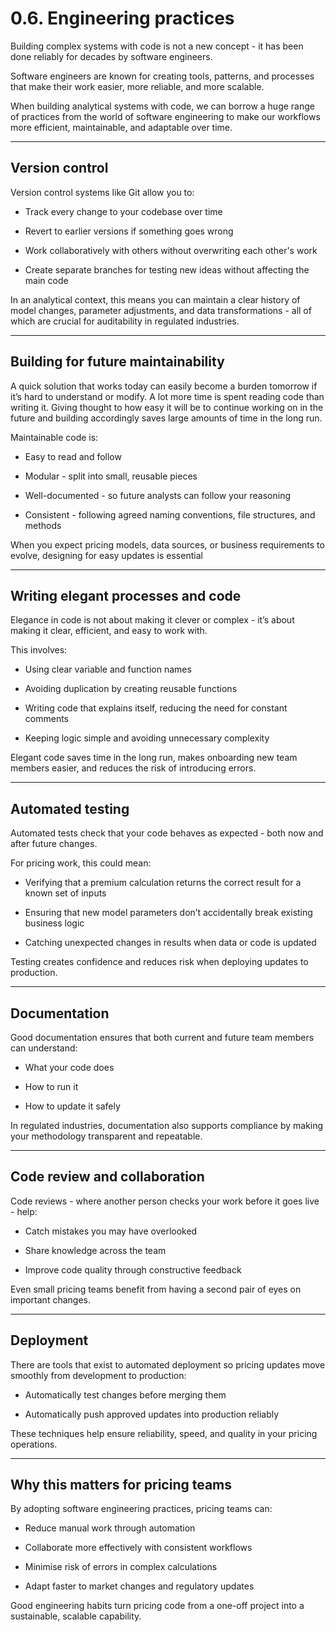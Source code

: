 # 0.6. Engineering practices

Building complex systems with code is not a new concept - it has been done reliably for decades by software engineers.  

Software engineers are known for creating tools, patterns, and processes that make their work easier, more reliable, and more scalable.  

When building analytical systems with code, we can borrow a huge range of practices from the world of software engineering to make our workflows more efficient, maintainable, and adaptable over time.

---

## Version control

Version control systems like Git allow you to:

- Track every change to your codebase over time

- Revert to earlier versions if something goes wrong

- Work collaboratively with others without overwriting each other's work

- Create separate branches for testing new ideas without affecting the main code

In an analytical context, this means you can maintain a clear history of model changes, parameter adjustments, and data transformations - all of which are crucial for auditability in regulated industries.

---

## Building for future maintainability

A quick solution that works today can easily become a burden tomorrow if it’s hard to understand or modify. A lot more time is spent reading code than writing it. Giving thought to how easy it will be to continue working on in the future and building accordingly saves large amounts of time in the long run.

Maintainable code is:

- Easy to read and follow

- Modular - split into small, reusable pieces

- Well-documented - so future analysts can follow your reasoning

- Consistent - following agreed naming conventions, file structures, and methods

When you expect pricing models, data sources, or business requirements to evolve, designing for easy updates is essential

---

## Writing elegant processes and code

Elegance in code is not about making it clever or complex - it’s about making it clear, efficient, and easy to work with.  

This involves:

- Using clear variable and function names

- Avoiding duplication by creating reusable functions

- Writing code that explains itself, reducing the need for constant comments

- Keeping logic simple and avoiding unnecessary complexity

Elegant code saves time in the long run, makes onboarding new team members easier, and reduces the risk of introducing errors.

---

## Automated testing

Automated tests check that your code behaves as expected - both now and after future changes.  

For pricing work, this could mean:

- Verifying that a premium calculation returns the correct result for a known set of inputs

- Ensuring that new model parameters don’t accidentally break existing business logic

- Catching unexpected changes in results when data or code is updated

Testing creates confidence and reduces risk when deploying updates to production.

---

## Documentation

Good documentation ensures that both current and future team members can understand:

- What your code does

- How to run it

- How to update it safely

In regulated industries, documentation also supports compliance by making your methodology transparent and repeatable.

---

## Code review and collaboration

Code reviews - where another person checks your work before it goes live - help:

- Catch mistakes you may have overlooked

- Share knowledge across the team

- Improve code quality through constructive feedback

Even small pricing teams benefit from having a second pair of eyes on important changes.

---

## Deployment

There are tools that exist to automated deployment so pricing updates move smoothly from development to production:

- Automatically test changes before merging them

- Automatically push approved updates into production reliably

These techniques help ensure reliability, speed, and quality in your pricing operations.

---

## Why this matters for pricing teams

By adopting software engineering practices, pricing teams can:

- Reduce manual work through automation

- Collaborate more effectively with consistent workflows

- Minimise risk of errors in complex calculations

- Adapt faster to market changes and regulatory updates

Good engineering habits turn pricing code from a one-off project into a sustainable, scalable capability.
